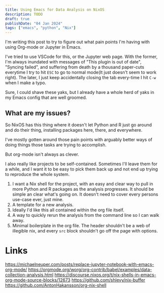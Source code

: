 ```yaml
---
title: Using Emacs for Data Analysis on NixOS
description: TODO
draft: true
publishDate: "04 Jan 2024"
tags: ["emacs", "python", "Nix"]
---
```


I'm writing this post to try to figure out what pain points I'm having with using Org-mode or Jupyter in Emacs.

I've tried to use VSCode for this, or the Jupyter web page. With the former, I'm always inundated with messages of "This plugin is out of date", "Syncing failed", and suffering from death by a thousand paper-cuts everytime I try to hit `ESC` to go to normal mode(It just doesn't seem to work right). The later, I just keep accidentally closing the tab every-time I hit `C-w` when I make a typo.

Sure, I could shave these yaks, but I already have a whole herd of yaks in my Emacs config that are well groomed.

## What are my issues?

So NixOS has this thing where it doesn't let Python and R just go around and do their thing, installing packages here, there, and everywhere.

I've mostly gotten around those pain points with arguably better ways of doing things those tasks are trying to accomplish.

But org-mode isn't always as clever.

I also really like projects to be self-contained. Sometimes I'll leave them for a while, and I want it to be easy to pick them back up and not end up trying to reproduce the whole system.

1. I want a Nix shell for the project, with an easy and clear way to pull in more Python and R packages as the analysis progresses. It should be simple an clear what's going on. It doesn't need to cover every persons use-case ever, just mine.
2. A template for a new analysis.
3. Ideally I'd like this all contained within the org file itself.
4. A way to quickly rerun the analysis from the command line so I can walk away.
5. Minimal boilerplate in the org file. The header shouldn't be a web of illegible nix, and every `src` block shouldn't go off the page with options.

# Links

https://michaelneuper.com/posts/replace-jupyter-notebook-with-emacs-org-mode/
https://orgmode.org/worg/org-contrib/babel/examples/data-collection-analysis.html
https://discourse.nixos.org/t/nix-shells-in-emacs-org-mode-source-blocks/12673
https://github.com/shlevy/nix-buffer
https://github.com/AntonHakansson/org-nix-shell
